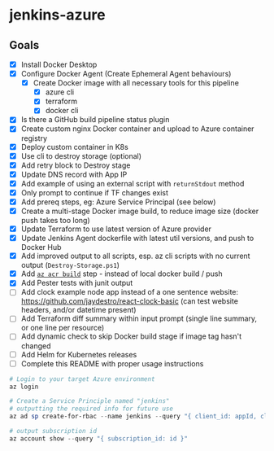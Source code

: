 # jenkins-azure

## Goals

- [x] Install Docker Desktop
- [x] Configure Docker Agent (Create Ephemeral Agent behaviours)
  - [x] Create Docker image with all necessary tools for this pipeline
    - [x] azure cli
    - [x] terraform
    - [x] docker cli
- [x] Is there a GitHub build pipeline status plugin
- [x] Create custom nginx Docker container and upload to Azure container registry
- [x] Deploy custom container in K8s
- [x] Use cli to destroy storage (optional)
- [x] Add retry block to Destroy stage
- [x] Update DNS record with App IP
- [x] Add example of using an external script with `returnStdout` method
- [x] Only prompt to continue if TF changes exist
- [x] Add prereq steps, eg: Azure Service Principal (see below)
- [x] Create a multi-stage Docker image build, to reduce image size (docker push takes too long)
- [x] Update Terraform to use latest version of Azure provider
- [x] Update Jenkins Agent dockerfile with latest util versions, and push to Docker Hub
- [x] Add improved output to all scripts, esp. az cli scripts with no current output (`Destroy-Storage.ps1`)
- [x] Add [`az acr build`](https://docs.microsoft.com/en-us/cli/azure/acr?view=azure-cli-latest#az-acr-build) step - instead of local docker build / push
- [x] Add Pester tests with junit output
- [ ] Add clock example node app instead of a one sentence website: https://github.com/jaydestro/react-clock-basic (can test website headers, and/or datetime present)
- [ ] Add Terraform diff summary within input prompt (single line summary, or one line per resource)
- [ ] Add dynamic check to skip Docker build stage if image tag hasn't changed
- [ ] Add Helm for Kubernetes releases
- [ ] Complete this README with proper usage instructions

```powershell
# Login to your target Azure environment
az login

# Create a Service Principle named "jenkins"
# outputting the required info for future use
az ad sp create-for-rbac --name jenkins --query "{ client_id: appId, client_secret: password, tenant_id: tenant }"

# output subscription id
az account show --query "{ subscription_id: id }"
```
